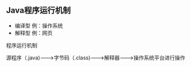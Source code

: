 



## Java程序运行机制

- 编译型   例：操作系统
- 解释型   例：网页

程序运行机制

源程序（.java)--->字节码（.class)--->解释器--->操作系统平台进行操作

